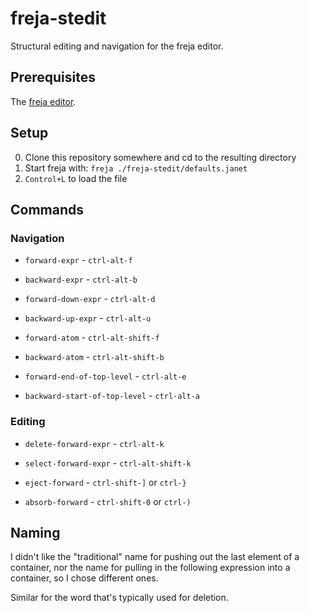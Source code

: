 # freja-stedit

Structural editing and navigation for the freja editor.

## Prerequisites

The [freja editor](https://github.com/saikyun/freja).

## Setup

0. Clone this repository somewhere and cd to the resulting directory
1. Start freja with: `freja ./freja-stedit/defaults.janet`
2. `Control+L` to load the file

## Commands

### Navigation

* `forward-expr` - `ctrl-alt-f`

* `backward-expr` - `ctrl-alt-b`

* `forward-down-expr` - `ctrl-alt-d`

* `backward-up-expr` - `ctrl-alt-u`

* `forward-atom` - `ctrl-alt-shift-f`

* `backward-atom` - `ctrl-alt-shift-b`

* `forward-end-of-top-level` - `ctrl-alt-e`

* `backward-start-of-top-level` - `ctrl-alt-a`

### Editing

* `delete-forward-expr` - `ctrl-alt-k`

* `select-forward-expr` - `ctrl-alt-shift-k`

* `eject-forward` - `ctrl-shift-]` or `ctrl-}`

* `absorb-forward` - `ctrl-shift-0` or `ctrl-)`

## Naming

I didn't like the "traditional" name for pushing out the last element
of a container, nor the name for pulling in the following expression
into a container, so I chose different ones.

Similar for the word that's typically used for deletion.

